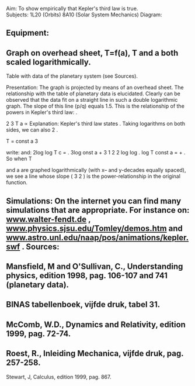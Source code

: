Aim: 
To show empirically that Kepler's third law is true.  
Subjects: 
1L20 (Orbits) 
8A10 (Solar System Mechanics) 
Diagram: 

Equipment: 
- 
Graph on overhead sheet, T=f(a), T  and a both scaled logarithmically. 
- 
Table with data of the planetary system (see Sources). 

 
Presentation: The graph is projected by means of an overhead sheet. The relationship with the 
table of planetary data is elucidated. Clearly can be observed that the data fit on a straight line in such a double logarithmic graph. The slope of this line (p/q) equals 1.5. This is the relationship of the powers in Kepler's third law: 
. 

2
3
T
a
∝
Explanation: Kepler's third law states 
. Taking logarithms on both sides, we can also 
2
.

T
= const a
3

write: 
                                        and: 
       2log
                  log
             T
                      c
               =
                            .
                               3log
                       onst
                                     a
                             +
                                                                      3
                                                       1
                                                       2
                                                                      2
                                              log
                                                        log
                                                                   .
                                                                        log
                                                  T
                                                             const
                                                                            a
                                                    =
                                                                    +
                                                                              . So when T 

and a are graphed logarithmically (with x– and y-decades equally spaced), we see a line whose slope ( 3
2 ) is the power-relationship in the original function. 

Simulations: On the internet you can find many simulations that are appropriate. For instance on: 
www.walter-fendt.de , 
www.physics.sjsu.edu/Tomley/demos.htm and 
www.astro.unl.edu/naap/pos/animations/kepler.swf . 
Sources: 
- 
Mansfield, M and O'Sullivan, C., Understanding physics, edition 1998, pag. 
106-107 and 741  (planetary data). 
- 
BINAS tabellenboek, vijfde druk, tabel 31. 
- 
McComb, W.D., Dynamics and Relativity, edition 1999, pag. 72-74. 
- 
Roest, R., Inleiding Mechanica, vijfde druk, pag. 257-258. 
- 
Stewart, J, Calculus, edition 1999, pag. 867. 

## 
